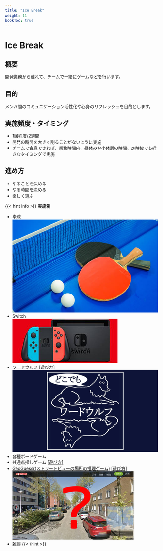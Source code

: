 ```yaml
---
title: "Ice Break"
weight: 11
bookToc: true
---
```


# Ice Break

## 概要
開発業務から離れて、チームで一緒にゲームなどを行います。

## 目的
メンバ間のコミュニケーション活性化や心身のリフレッシュを目的とします。

## 実施頻度・タイミング
- 1回程度/2週間
- 開発の時間を大きく削ることがないように実施
- チームで合意できれば、業務時間内、昼休みや小休憩の時間、定時後でも好きなタイミングで実施

## 進め方
- やることを決める
- やる時間を決める
- 楽しく遊ぶ

{{< hint info >}}
**実施例**
- 卓球  
  ![卓球](tabletennis.jpg)
- Switch  
  ![switch](switch.jpg)
- [ワードウルフ](https://www.wordwolf.tokyo/)
  [[遊び方]](https://www.wordwolf.tokyo/howto)  
  ![ワードウルフ](wordwolf.jpg)
- 各種ボードゲーム
- 共通点探しゲーム
  [[遊び方]](http://yorozumemo.com/looking-for-something-in-common-3050/)
- [GeoGuessr(ストリートビューの場所の推理ゲーム)](https://www.geoguessr.com/)
  [[遊び方]](https://gigazine.net/news/20180508-geoguessr/)  
  ![GeoGuessr](geoguessr.jpg)
- 雑談
{{< /hint >}}